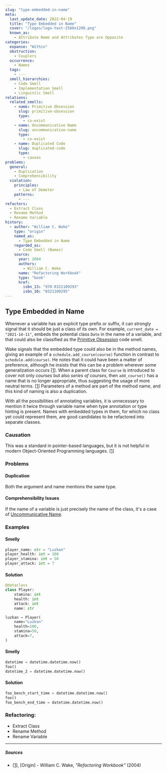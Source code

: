 ```yaml
---
slug: "type-embedded-in-name"
meta:
  last_update_date: 2022-04-19
  title: "Type Embedded in Name"
  cover: "/logos/logo-text-2560x1280.png"
  known_as:
    - Attribute Name and Attributes Type are Opposite
categories:
  expanse: "Within"
  obstruction:
    - Couplers
  occurrence:
    - Names
  tags:
    - ---
  smell_hierarchies:
    - Code Smell
    - Implementation Smell
    - Linguistic Smell
relations:
  related_smells:
    - name: Primitive Obsession
      slug: primitive-obsession
      type:
        - co-exist
    - name: Uncommunicative Name
      slug: uncommunicative-name
      type:
        - co-exist
    - name: Duplicated Code
      slug: duplicated-code
      type:
        - causes
problems:
  general:
    - Duplication
    - Comprehensibility
  violation:
    principles:
      - Law of Demeter
    patterns:
      - ---
refactors:
  - Extract Class
  - Rename Method
  - Rename Variable
history:
  - author: "William C. Wake"
    type: "origin"
    named_as:
      - Type Embedded in Name
    regarded_as:
      - Code Smell (Names)
    source:
      year: 2004
      authors:
        - William C. Wake
      name: "Refactoring Workbook"
      type: "book"
      href:
        isbn_13: "978-0321109293"
        isbn_10: "0321109295"
---
```


## Type Embedded in Name

Whenever a variable has an explicit type prefix or suffix, it can strongly signal that it should be just a class of its own. For example, `current_date = "2021-14-11"`, embeds the potential class `Date` in the name of a variable, and that could also be classified as the [Primitive Obsession](./primitive-obsession.md) code smell.

Wake signals that the embedded type could also be in the method names, giving an example of a `schedule.add_course(course)` function in contrast to `schedule.add(course)`. He notes that it could have been a matter of preference, although he insists that this can be a problem wherever some generalization occurs [[1](#sources)]. When a parent class for `Course` is introduced to cover not only _courses_ but also _series of courses_, then `add_course()` has a name that is no longer appropriate, thus suggesting the usage of more neutral terms. [[1](#sources)] Parameters of a method are part of the method name, and this kind of naming is also a duplication.

With all the possibilities of annotating variables, it is unnecessary to mention it twice through variable name when type annotation or type hinting is present. Names with embedded types in them, for which no class yet could represent them, are good candidates to be refactored into separate classes.

### Causation

This was a standard in pointer-based languages, but it is not helpful in modern Object-Oriented Programming languages. [[1](#sources)]

### Problems

#### **Duplication**

Both the argument and name mentions the same type.

#### **Comprehensibility Issues**

If the name of a variable is just precisely the name of the class, it's a case of [Uncommunicative Name](./uncommunicative-name.md).

### Examples

<div class="example-block">

#### Smelly

```py
player_name: str = "Luzkan"
player_health: int = 100
player_stamina: int = 50
player_attack: int = 7
```

#### Solution

```py
@dataclass
class Player:
    stamina: int
    health: int
    attack: int
    name: str

luzkan = Player(
    name="Luzkan"
    health=100,
    stamina=50,
    attack=7,
)

```

</div>

<div class="example-block">

#### Smelly

```py
datetime = datetime.datetime.now()
foo()
datetime_2 = datetime.datetime.now()


```

#### Solution

```py
foo_bench_start_time = datetime.datetime.now()
foo()
foo_bench_end_time = datetime.datetime.now()
```

</div>

### Refactoring:

- Extract Class
- Rename Method
- Rename Variable

---

##### Sources

- [[1](#sources)], [Origin] - William C. Wake, _"Refactoring Workbook"_ (2004)
